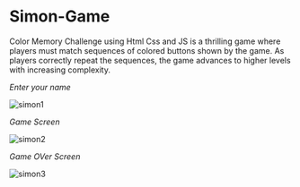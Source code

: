 # Simon-Game
Color Memory Challenge using Html Css and JS is a thrilling game where players must match sequences of colored buttons shown by the game. As players correctly repeat the sequences, the game advances to higher levels with increasing complexity.

*Enter your name*

![simon1](https://github.com/user-attachments/assets/9bb46f6a-6c4c-4342-b256-880545824932)

*Game Screen*

![simon2](https://github.com/user-attachments/assets/1cebe04b-3708-4ee1-9fb3-c90ccc6b2ea7)

*Game OVer Screen*

![simon3](https://github.com/user-attachments/assets/523d12af-2bde-4521-9387-3eb655dd1b4b)


